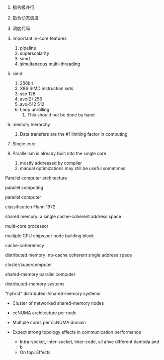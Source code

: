 1. 指令级并行
2. 指令动态调度
3. 调度代码
4. Important in-core features
   1. pipeline
   2. superscalarity
   3. simd
   4. simultaneous multi-threading

5. simd
   1. 256bit
   2. X86 SIMD instruction sets
   3. sse 128
   4. avx(2) 256
   5. avx-512 512
   6. Loop unrolling
      1. This should not be done by hand

6. memory hierarchy
   1. Data transfers are the #1 limiting factor in computing

7. Single core

8. Parallelism is already built into the single core
   1. mostly addressed by compiler
   2. manual optimizations may still be useful sometimes

Parallel computer architecture

parallel computing

parallel computer

classification Flynn 1972

shared memory: a single cache-coherent address space

multi-core processor

multiple CPU chips per node
building block

cache-coherenncy

distributed memory: no-cache coherent single address space

cluster/supercomputer


shared-memory parallel computer

distributed-memory systems 

"hybrid" distributed-/shared-memory systems
- Cluster of networked shared-memory nodes
- ccNUMA architecture per node
- Multiple cores per ccNUMA domain

- Expect strong topology effects in communication performance
  - Intra-socket, inter-socket, inter-code, all ahve different \lambda and b
  - On top: Effects









